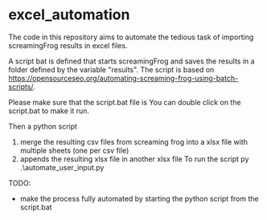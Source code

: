 # excel_automation
The code in this repository aims to automate the tedious task of importing screamingFrog results in excel files.

A script bat is defined that starts screamingFrog and saves the results in a folder defined by the variable "results".
The script is based on https://opensourceseo.org/automating-screaming-frog-using-batch-scripts/.

Please make sure that the script.bat file is
You can double click on the script.bat to make it run.

Then a python script
1) merge the resulting csv files from screaming frog into a xlsx file with multiple sheets (one per csv file)
2) appends the resulting xlsx file in another xlsx file
To run the script py .\automate_user_input.py

TODO:
- make the process fully automated by starting the python script from the script.bat
